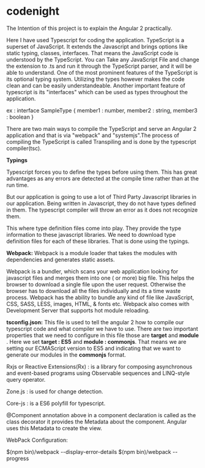 # codenight
The Intention of this project is to explain the Angular 2 practically.

Here I have used Typescript for coding the application. TypeScript is a superset of JavaScript. It extends the Javascript and brings options like static typing, classes, interfaces. That means the JavaScript code is understood by the TypeScript. You can Take any JavaScript File and change the extension to .ts and run it through the TypeScript parser, and it will be able to understand. One of the most prominent features of the TypeScript is its optional typing system. Utilizing the types however makes the code clean and can be easily understandeable. Another important feature of typescript is its "interfaces" which can be used as types throughout the application.

ex : interface SampleType {
          member1 : number,
          member2 : string,
          member3 : boolean
     }

There are two main ways to compile the TypeScript and serve an Angular 2 application and that is via "webpack" and "systemjs".The process of compiling the TypeScript is called Transpiling and is done by the typescript compiler(tsc).

<b>Typings</b>

Typescript forces you to define the types before using them. This has great advantages as any errors are detected at the compile time rather than at the run time.

But our application is going to use a lot of Third Party Javascript libraries in our application. Being written in Javascript, they do not have types defined in them. The typescript compiler will throw an error as it does not recognize them.

This where type definition files come into play. They provide the type information to these javascript libraries. We need to download type definition files for each of these libraries. That is done using the typings.

<b>Webpack:</b>
Webpack is a module loader that takes the modules with dependencies and generates static assets.

Webpack is a bundler, which scans your web application looking for javascript files and merges them into one ( or more) big file. This helps the browser to download a single file upon the user request. Otherwise the browser has to download all the files individually and its a time waste process. Webpack has the ability to bundle any kind of file like JavaScript, CSS, SASS, LESS, images, HTML, & fonts etc. Webpack also comes with Development Server that supports hot module reloading.

<b>tsconfig.json:</b>
This file is used to tell the angular 2 how to compile our typescript code and what compiler we have to use. There are two important properties that we need to configure in this file those are <b>target</b> and <b>module</b> . Here we set <b>target : ES5</b> and <b>module : commonjs</b>. That means we are setting our ECMAScript version to ES5 and indicating that we want to generate our modules in the <b>commonjs</b> format.


Rxjs or Reactive Extensions(Rx) : is a library for composing asynchronous and event-based programs using Observable sequences and LINQ-style query operator.

Zone.js : is used for change detection.

Core-js : is a ES6 polyfill for typescript.

@Component annotation above in a component declaration is called as the class decorator it provides the Metadata about the component. Angular uses this Metadata to create the view.



WebPack Configuration:

$(npm bin)/webpack --display-error-details
$(npm bin)/webpack --progress

